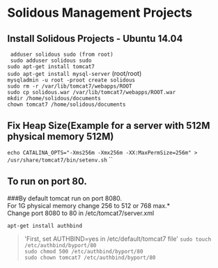 Solidous Management Projects
==================================================================

Install Solidous Projects - Ubuntu 14.04
------------------------------------------------------------------
`` adduser solidous sudo (from root)``  
`` sudo adduser solidous sudo``  
``sudo apt-get install tomcat7``  
``sudo apt-get install mysql-server`` (root/root)  
``mysqladmin -u root -proot create solidous``  
``sudo rm -r /var/lib/tomcat7/webapps/ROOT``  
``sudo cp solidous.war /var/lib/tomcat7/webapps/ROOT.war``  
``mkdir /home/solidous/documents``  
``chown tomcat7 /home/solidous/documents``  

Fix Heap Size(Example for a server with 512M physical memory 512M)
------------------------------------------------------------------
``echo CATALINA_OPTS="-Xms256m -Xmx256m -XX:MaxPermSize=256m" > /usr/share/tomcat7/bin/setenv.sh``  ``  

To run on port 80.
------------------------------------------------------------------
###By default tomcat run on port 8080.  
For 1G physical memory change 256 to 512 or 768 max.*  
Change port 8080 to 80 in /etc/tomcat7/server.xml  

> <Connector port="80" protocol="HTTP/1.1" connectionTimeout="20000" URIEncoding="UTF-8" redirectPort="443" />  
``apt-get install authbind``  
  
> 'First, set AUTHBIND=yes in /etc/default/tomcat7 file'
``sudo touch /etc/authbind/byport/80``  
``sudo chmod 500 /etc/authbind/byport/80``  
``sudo chown tomcat7 /etc/authbind/byport/80``  
